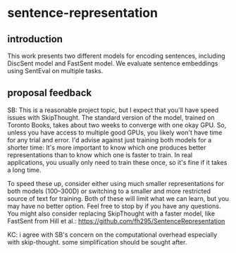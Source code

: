 # sentence-representation

## introduction

This work presents two different models for encoding sentences, including DiscSent model and FastSent model. We evaluate sentence embeddings using SentEval on multiple tasks.


## proposal feedback

SB: This is a reasonable project topic, but I expect that you'll have speed issues with SkipThought. The standard version of the model, trained on Toronto Books, takes about two weeks to converge with one okay GPU. So, unless you have access to multiple good GPUs, you likely won't have time for any trial and error. I'd advise against just training both models for a shorter time: It's more important to know which one produces better representations than to know which one is faster to train. In real applications, you usually only need to train these once, so it's fine if it takes a long time.

To speed these up, consider either using much smaller representations for both models (100–300D) or switching to a smaller and more restricted source of text for training. Both of these will limit what we can learn, but you may have no better option. Feel free to stop by if you have any questions. You might also consider replacing SkipThought with a faster model, like FastSent from Hill et al.: https://github.com/fh295/SentenceRepresentation

KC: i agree with SB's concern on the computational overhead especially with skip-thought. some simplification should be sought after.
